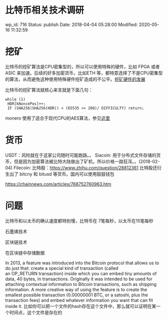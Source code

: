 # 比特币相关技术调研


wp_id: 716
Status: publish
Date: 2018-04-04 05:28:00
Modified: 2020-05-16 11:32:59


# 挖矿

比特币的挖矿算法是CPU密集型的，所以可以使用特殊的硬件，比如 FPGA 或者 ASIC 来加速。后续的好多加密货币，比如ETH 等，都特意选择了不是CPU密集型的算法，从而避免这种使用特殊硬件挖矿造成的不公平。[挖矿硬件的发展][1]

比特币的挖矿算法就核心来言就是下面几句：

```
while (1)
 HDR[kNoncePos]++;
 IF (SHA256(SHA256(HDR)) < (65535 << 208)/ DIFFICULTY) return;
```

monero 使用了适合于现代CPU的AES算法，参见[这里][2]

# 货币

USDT：风险就在于这家公司随时可能跑路。。
Siacoin: 用于分布式文件存储的货币，但是因为加密算法被比特大陆做出了矿机，所以价格一路狂泻。。(2018-02-04)
Filecoin: 
比特股：https://www.zhihu.com/question/28812361
比特股还衍生出了 bitcny 和 bitusd 等货币。国内可以使用鼓鼓钱包

https://chainnews.com/articles/768752760963.htm

# 问题

比特币和以太币的确认速度都特别慢，比特币在 7笔每秒，以太币在15笔每秒

石墨烯技术

区块链技术

在区块链中存储数据

In 2013, a feature was introduced into the Bitcoin protocol that allows us to do just that: create a special kind of transaction (called an OP_RETURN transaction) inside which you can embed tiny amounts of data, 40 bytes, in transactions. Originally it was intended to be used for attaching contextual information to Bitcoin transactions, such as shipping information. A more creative way of using the feature is to create the smallest possible transaction (0.00000001 BTC, or a satoshi, plus the transaction fees) and embed whatever information you want that can fit inside it. 比如你可以把一个文件的hash存在这个文件中，那么就可以证明在某一个时间点，这个文件是存在的


[1]: http://cseweb.ucsd.edu/~mbtaylor/papers/Taylor_Bitcoin_IEEE_Computer_2017.pdf

[2]: https://monero.stackexchange.com/questions/1110/where-can-i-find-a-description-of-the-cryptonight-hash-algorithm

[3]: http://joel.mn/post/104755282493/the-shared-data-layer-of-the-blockchain
